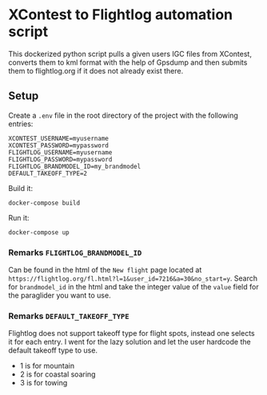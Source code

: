 # XContest to Flightlog automation script

This dockerized python script pulls a given users IGC files from XContest, converts them to kml format with the help of Gpsdump and then submits them to flightlog.org if it does not already exist there.

## Setup

Create a `.env` file in the root directory of the project with the following entries:

```
XCONTEST_USERNAME=myusername
XCONTEST_PASSWORD=mypassword
FLIGHTLOG_USERNAME=myusername
FLIGHTLOG_PASSWORD=mypassword
FLIGHTLOG_BRANDMODEL_ID=my_brandmodel
DEFAULT_TAKEOFF_TYPE=2
```

Build it:

```
docker-compose build
```

Run it:

```
docker-compose up
```

### Remarks `FLIGHTLOG_BRANDMODEL_ID`
Can be found in the html of the `New flight` page located at `https://flightlog.org/fl.html?l=1&user_id=7216&a=30&no_start=y`. Search for `brandmodel_id` in the html and take the integer value of the `value` field for the paraglider you want to use.

### Remarks `DEFAULT_TAKEOFF_TYPE`

Flightlog does not support takeoff type for flight spots, instead one selects it for each entry. I went for the lazy solution and let the user hardcode the default takeoff type to use.

* 1 is for mountain
* 2 is for coastal soaring
* 3 is for towing


